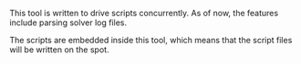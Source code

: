 This tool is written to drive scripts concurrently. As of now, the features
include parsing solver log files.

The scripts are embedded inside this tool, which means that the script files
will be written on the spot.